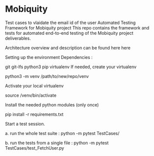 # Mobiquity
Test cases to vlaidate the email id of the user
Automated Testing Framework for Mobiquity project
This repo contains the framework and tests for automated end-to-end testing of the Mobiquity project deliverables.

Architecture overview and description can be found here here

Setting up the environment
Dependencies :

git
git-lfs
python3
pip
virtualenv
If needed, create your virtualenv

python3 -m venv /path/to/new/repo/venv

Activate your local virtualenv

source /venv/bin/activate

Install the needed python modules (only once)

pip install -r requirements.txt

Start a test session.

a. run the whole test suite : python -m pytest TestCases/

b. run the tests from a single file : python -m pytest TestCases/test_FetchUser.py
